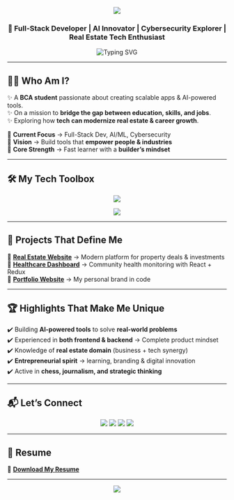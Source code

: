 

<p align="center">
  <img src="https://capsule-render.vercel.app/api?type=waving&color=00C4FF&height=200&section=header&text=Vishnu%20Varthan&fontSize=50&fontColor=ffffff&animation=fadeIn&fontAlignY=38"/>
</p>

<h3 align="center">🌟 Full-Stack Developer | AI Innovator | Cybersecurity Explorer | Real Estate Tech Enthusiast</h3>

<p align="center">
  <img src="https://readme-typing-svg.herokuapp.com?font=Fira+Code&size=22&pause=1000&color=FFD700&width=700&lines=Turning+Ideas+into+Code;Solving+Job-Skill+Mismatch+with+AI;Blending+Tech+%26+Real+Estate;Always+Learning%2C+Always+Building" alt="Typing SVG" />
</p>

---

## 🧑‍💼 Who Am I?  

✨ A **BCA student** passionate about creating scalable apps & AI-powered tools.  
✨ On a mission to **bridge the gap between education, skills, and jobs**.  
✨ Exploring how **tech can modernize real estate & career growth**.  

🔹 **Current Focus** → Full-Stack Dev, AI/ML, Cybersecurity  
🔹 **Vision** → Build tools that **empower people & industries**  
🔹 **Core Strength** → Fast learner with a **builder’s mindset**  

---

## 🛠️ My Tech Toolbox  

<p align="center">
  <img src="https://skillicons.dev/icons?i=cpp,python,java,js,ts,html,css,react,redux,nodejs,express,mongodb,mysql,tailwind" />
</p>

<p align="center">
  <img src="https://skillicons.dev/icons?i=git,github,vscode,figma,ps,linux" />
</p>

---

## 🚀 Projects That Define Me  

 
🔹 [**Real Estate Website**](#) → Modern platform for property deals & investments  
🔹 [**Healthcare Dashboard**](#) → Community health monitoring with React + Redux  
🔹 [**Portfolio Website**](#) → My personal brand in code  

---





## 🏆 Highlights That Make Me Unique  

✔️ Building **AI-powered tools** to solve **real-world problems**  
✔️ Experienced in **both frontend & backend** → Complete product mindset  
✔️ Knowledge of **real estate domain** (business + tech synergy)  
✔️ **Entrepreneurial spirit** → learning, branding & digital innovation  
✔️ Active in **chess, journalism, and strategic thinking**  

---

## 📬 Let’s Connect  

<p align="center">
  <a href="https://www.linkedin.com/in/vishnuvarthanentrepreneur/" target="_blank"><img src="https://img.shields.io/badge/LinkedIn-0A66C2?logo=linkedin&logoColor=white" /></a>
  <a href="mailto:vishnuvarthan814@gmail.com"><img src="https://img.shields.io/badge/Email-D14836?logo=gmail&logoColor=white" /></a>
  <a href="https://github.com/YOUR_GITHUB_USERNAME" target="_blank"><img src="https://img.shields.io/badge/GitHub-171515?logo=github&logoColor=white" /></a>
  <a href="https://twitter.com/YOUR_TWITTER" target="_blank"><img src="https://img.shields.io/badge/Twitter-1DA1F2?logo=twitter&logoColor=white" /></a>
</p>

---

## 📄 Resume  
🎯 [**Download My Resume**](#) 

---

<p align="center">
  <img src="https://capsule-render.vercel.app/api?type=waving&color=00C4FF&height=150&section=footer"/>
</p>
